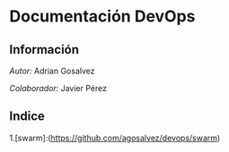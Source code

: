 # Documentación DevOps
## Información
*Autor:* Adrian Gosalvez

*Colaborador:* Javier Pérez 
## Indice
1.[swarm]:(https://github.com/agosalvez/devops/swarm)